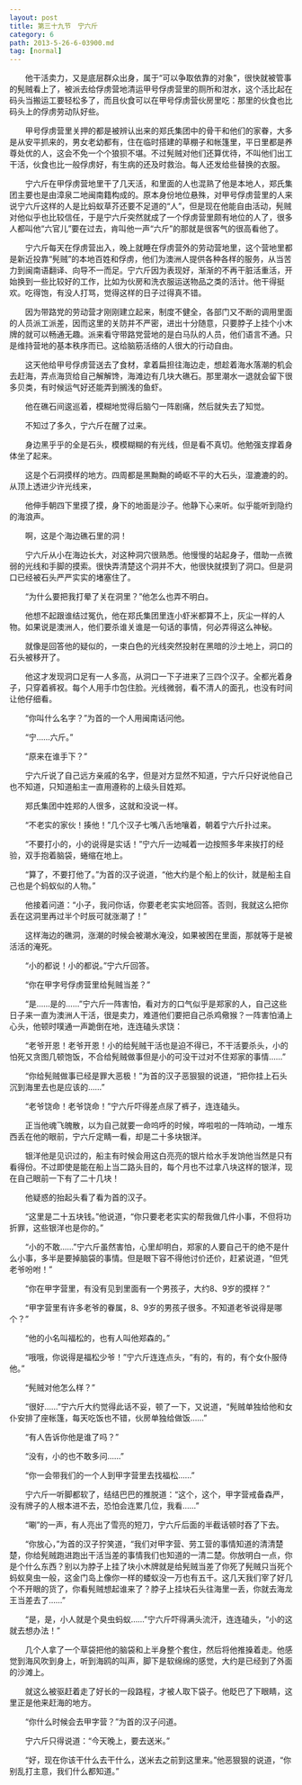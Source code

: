 ```yaml
---
layout: post
title: 第三十九节　宁六斤
category: 6
path: 2013-5-26-6-03900.md
tag: [normal]
---
```


　　他干活卖力，又是底层群众出身，属于“可以争取依靠的对象”，很快就被管事的髡贼看上了，被派去给俘虏营地清运甲号俘虏营里的厕所和泔水，这个活比起在码头当搬运工要轻松多了，而且伙食可以在甲号俘虏营伙房里吃：那里的伙食也比码头上的俘虏劳动队好些。

　　甲号俘虏营里关押的都是被辨认出来的郑氏集团中的骨干和他们的家眷，大多是从安平抓来的，男女老幼都有，住在临时搭建的草棚子和帐篷里，平日里都是养尊处优的人，这会不免一个个狼狈不堪。不过髡贼对他们还算优待，不叫他们出工干活，伙食也比一般俘虏好，有生病的还及时救治。每人还发给些替换的衣服。

　　宁六斤在甲俘虏营地里干了几天活，和里面的人也混熟了他是本地人，郑氏集团主要也是由漳泉二地闽南籍构成的。原本身份地位悬殊，对甲号俘虏营里的人来说宁六斤这样的人是比蚂蚁草芥还要不足道的“人”，但是现在他能自由活动，髡贼对他似乎也比较信任，于是宁六斤突然就成了一个俘虏营里颇有地位的人了，很多人都叫他“六官儿”要在过去，肯叫他一声“六斤”的那就是很客气的很高看他了。

　　宁六斤每天在俘虏营出入，晚上就睡在俘虏营外的劳动营地里，这个营地里都是新近投靠“髡贼”的本地百姓和俘虏，他们为澳洲人提供各种各样的服务，从当苦力到闽南语翻译、向导不一而足。宁六斤因为表现好，渐渐的不再干脏活重活，开始换到一些比较好的工作，比如为伙房和洗衣服运送物品之类的活计。他干得挺欢。吃得饱，有没人打骂，觉得这样的日子过得真不错。

　　因为带路党的劳动营才刚刚建立起来，制度不健全，各部门又不断的调用里面的人员派工派差，因而这里的关防并不严密，进出十分随意，只要脖子上挂个小木牌的就可以畅通无趣。派来看守带路党营地的是白马队的人员，他们语言不通。只是维持营地的基本秩序而已。这给脑筋活络的人很大的行动自由。

　　这天他给甲号俘虏营送去了食材，拿着扁担往海边走，想趁着海水落潮的机会去赶海，弄点海货给自己解解馋，海滩边有几块大礁石。那里潮水一退就会留下很多贝类，有时候运气好还能弄到搁浅的鱼虾。

　　他在礁石间逡巡着，模糊地觉得后脑勺一阵剧痛，然后就失去了知觉。

　　不知过了多久，宁六斤在醒了过来。

　　身边黑乎乎的全是石头，模模糊糊的有光线，但是看不真切。他勉强支撑着身体坐了起来。

　　这是个石洞摸样的地方。四周都是黑黝黝的崎岖不平的大石头，湿漉漉的的。从顶上透进少许光线来，

　　他伸手朝四下里摸了摸，身下的地面是沙子。他静下心来听。似乎能听到隐约的海浪声。

　　啊，这是个海边礁石里的洞！

　　宁六斤从小在海边长大，对这种洞穴很熟悉。他慢慢的站起身子，借助一点微弱的光线和手脚的摸索。很快弄清楚这个洞并不大，他很快就摸到了洞口。但是洞口已经被石头严严实实的堵塞住了。

　　“为什么要把我打晕了关在洞里？”他怎么也弄不明白。

　　他想不起跟谁结过冤仇，他在郑氏集团里连小虾米都算不上，灰尘一样的人物。如果说是澳洲人，他们要杀谁关谁是一句话的事情，何必弄得这么神秘。

　　就像是回答他的疑似的，一束白色的光线突然投射在黑暗的沙土地上，洞口的石头被移开了。

　　他这才发现洞口足有一人多高，从洞口一下子进来了三四个汉子。全都光着身子，只穿着裤衩。每个人用手巾包住脸。光线微弱，看不清人的面孔，也没有时间让他仔细看。

　　“你叫什么名字？”为首的一个人用闽南话问他。

　　“宁……六斤。”

　　“原来在谁手下？”

　　宁六斤说了自己远方亲戚的名字，但是对方显然不知道，宁六斤只好说他自己也不知道，只知道船主一直用遵称的上级头目姓郑。

　　郑氏集团中姓郑的人很多，这就和没说一样。

　　“不老实的家伙！揍他！”几个汉子七嘴八舌地嚷着，朝着宁六斤扑过来。

　　“不要打小的，小的说得是实话！”宁六斤一边喊着一边按照多年来挨打的经验，双手抱着脑袋，蜷缩在地上。

　　“算了，不要打他了。”为首的汉子说道，“他大约是个船上的伙计，就是船主自己也是个蚂蚁似的人物。”

　　他接着问道：“小子，我问你话，你要老老实实地回答。否则，我就这么把你丢在这洞里再过半个时辰可就涨潮了！”

　　这样海边的礁洞，涨潮的时候会被潮水淹没，如果被困在里面，那就等于是被活活的淹死。

　　“小的都说！小的都说。”宁六斤回答。

　　“你在甲字号俘虏营里给髡贼当差？”

　　“是……是的……”宁六斤一阵害怕，看对方的口气似乎是郑家的人，自己这些日子来一直为澳洲人干活，很是卖力，难道他们要把自己杀鸡儆猴？一阵害怕涌上心头，他顿时噗通一声跪倒在地，连连磕头求饶：

　　“老爷开恩！老爷开恩！小的给髡贼干活也是迫不得已，不干活要杀头，小的怕死又贪图几顿饱饭，不合给髡贼做事但是小的可没干过对不住郑家的事情……”

　　“你给髡贼做事已经是罪大恶极！”为首的汉子恶狠狠的说道，“把你挂上石头沉到海里去也是应该的……”

　　“老爷饶命！老爷饶命！”宁六斤吓得差点尿了裤子，连连磕头。

　　正当他魂飞魄散，以为自己就要一命呜呼的时候，哗啦啦的一阵响动，一堆东西丢在他的眼前，宁六斤定睛一看，却是二十多块银洋。

　　银洋他是见识过的，船主有时候会用这白亮亮的银片给水手发饷他当然是只有看得份。不过即使是能在船上当二路头目的，每个月也不过拿八块这样的银洋，现在自己眼前一下有了二十几块！

　　他疑惑的抬起头看了看为首的汉子。

　　“这里是二十五块钱。”他说道，“你只要老老实实的帮我做几件小事，不但将功折罪，这些银洋也是你的。”

　　“小的不敢……”宁六斤虽然害怕，心里却明白，郑家的人要自己干的绝不是什么小事，多半是要掉脑袋的事情。但是眼下容不得他讨价还价，赶紧说道，“但凭老爷吩咐！”

　　“你在甲字营里，有没有见到里面有一个男孩子，大约8、9岁的摸样？”

　　“甲字营里有许多老爷的眷属，8、9岁的男孩子很多。不知道老爷说得是哪个？”

　　“他的小名叫福松的，也有人叫他郑森的。”

　　“哦哦，你说得是福松少爷！”宁六斤连连点头，“有的，有的，有个女仆服侍他。”

　　“髡贼对他怎么样？”

　　“很好……”宁六斤大约觉得此话不妥，顿了一下，又说道，“髡贼单独给他和女仆安排了座帐篷，每天吃饭也不错，伙房单独给做饭……”

　　“有人告诉你他是谁了吗？”

　　“没有，小的也不敢多问……”

　　“你一会带我们的一个人到甲字营里去找福松……”

　　宁六斤一听脚都软了，结结巴巴的推脱道：“这个，这个，甲字营戒备森严，没有牌子的人根本进不去，恐怕会连累几位，我看……”

　　“唰”的一声，有人亮出了雪亮的短刀，宁六斤后面的半截话顿时吞了下去。

　　“你放心，”为首的汉子狞笑道，“我们对甲字营、劳工营的事情知道的清清楚楚，你给髡贼跑进跑出干活当差的事情我们也知道的一清二楚。你放明白一点，你是个什么东西？别以为脖子上挂了块小木牌就是给髡贼当差了你死了髡贼只当死个蚂蚁臭虫一般，这金门岛上像你一样的蝼蚁没一万也有五千。这几天我们宰了好几个不开眼的货了，你看髡贼想起谁来了？脖子上挂块石头往海里一丢，你就去海龙王当差去了……”

　　“是，是，小人就是个臭虫蚂蚁……”宁六斤吓得满头流汗，连连磕头，“小的这就去想办法！”

　　几个人拿了一个草袋把他的脑袋和上半身整个套住，然后将他推搡着走。他感觉到海风吹到身上，听到海鸥的叫声，脚下是软绵绵的感觉，大约是已经到了外面的沙滩上。

　　就这么被驱赶着走了好长的一段路程，才被人取下袋子。他眨巴了下眼睛，这里正是他来赶海的地方。

　　“你什么时候会去甲字营？”为首的汉子问道。

　　宁六斤只得说道：“今天晚上，要去送米。”

　　“好，现在你该干什么去干什么，送米去之前到这里来。”他恶狠狠的说道，“你别乱打主意，我们什么都知道。”